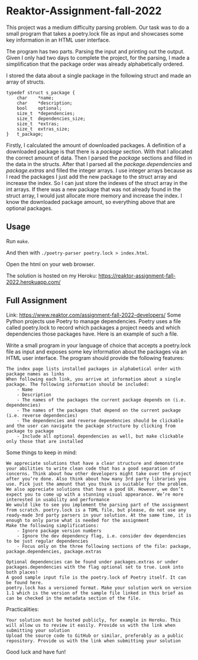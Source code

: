 # Reaktor-Assignment-fall-2022

This project was a medium difficulty parsing problem. Our task was to do a small program that takes a poetry.lock file as input and showcases some key information in an HTML user interface.

The program has two parts. Parsing the input and printing out the output. Given I only had two days to complete the project, for the parsing, I made a simplification that the package order was already alphabetically ordered.

I stored the data about a single package in the following struct and made an array of structs.
```
typedef struct s_package {
	char	*name;
	char	*description;
	bool	optional;
	size_t	*dependencies;
	size_t	dependencies_size;
	size_t	*extras;
	size_t	extras_size;
}	t_package;
```
Firstly, I calculated the amount of downloaded packages. A definition of a downloaded package is that there is a *package* section. With that I allocated the correct amount of data. Then I parsed the *package* sections and filled in the data in the structs. After that I parsed all the *package.dependencies* and *package.extras* and filled the integer arrays. I use integer arrays because as I read the packages I just add the new package to the struct array and increase the index. So I can just store the indexes of the struct array in the int arrays. If there was a new package that was not already found in the struct array, I would just allocate more memory and increase the index. I know the downloaded package amount, so everything above that are optional packages. 

## Usage
Run `make`.

And then with `./poetry-parser poetry.lock > index.html`.

Open the html on your web browser.

The solution is hosted on my Heroku: https://reaktor-assignment-fall-2022.herokuapp.com/

## Full Assignment
Link: https://www.reaktor.com/assignment-fall-2022-developers/
Some Python projects use Poetry to manage dependencies. Poetry uses a file called poetry.lock to record which packages a project needs and which dependencies those packages have. Here is an example of such a file.

Write a small program in your language of choice that accepts a poetry.lock file as input and exposes some key information about the packages via an HTML user interface. The program should provide the following features:

    The index page lists installed packages in alphabetical order with package names as links
    When following each link, you arrive at information about a single package. The following information should be included:
        - Name
        - Description
        - The names of the packages the current package depends on (i.e. dependencies)
        - The names of the packages that depend on the current package (i.e. reverse dependencies)
        - The dependencies and reverse dependencies should be clickable and the user can navigate the package structure by clicking from package to package
        - Include all optional dependencies as well, but make clickable only those that are installed

Some things to keep in mind:

    We appreciate solutions that have a clear structure and demonstrate your abilities to write clean code that has a good separation of concerns. Think about how other developers might take over the project after you’re done. Also think about how many 3rd party libraries you use. Pick just the amount that you think is suitable for the problem.
    We also appreciate solutions that have a good UX. However, we don’t expect you to come up with a stunning visual appearance. We’re more interested in usability and performance
    We would like to see you implement the parsing part of the assignment from scratch. poetry.lock is a TOML file, but please, do not use any ready-made 3rd party parsers in your solution. At the same time, it is enough to only parse what is needed for the assignment
    Make the following simplifications:
        - Ignore package version numbers
        - Ignore the dev dependency flag, i.e. consider dev dependencies to be just regular dependencies
        - Focus only on the three following sections of the file: package, package.dependencies, package.extras

    Optional dependencies can be found under packages.extras or under packages.dependencies with the flag optional set to true. Look into both places!
    A good sample input file is the poetry.lock of Poetry itself. It can be found here.
    poetry.lock has a versioned format. Make your solution work on version 1.1 which is the version of the sample file linked in this brief as can be checked in the metadata section of the file.

Practicalities:

    Your solution must be hosted publicly, for example in Heroku. This will allow us to review it easily. Provide us with the link when submitting your solution
    Upload the source code to GitHub or similar, preferably as a public repository. Provide us with the link when submitting your solution

Good luck and have fun!
